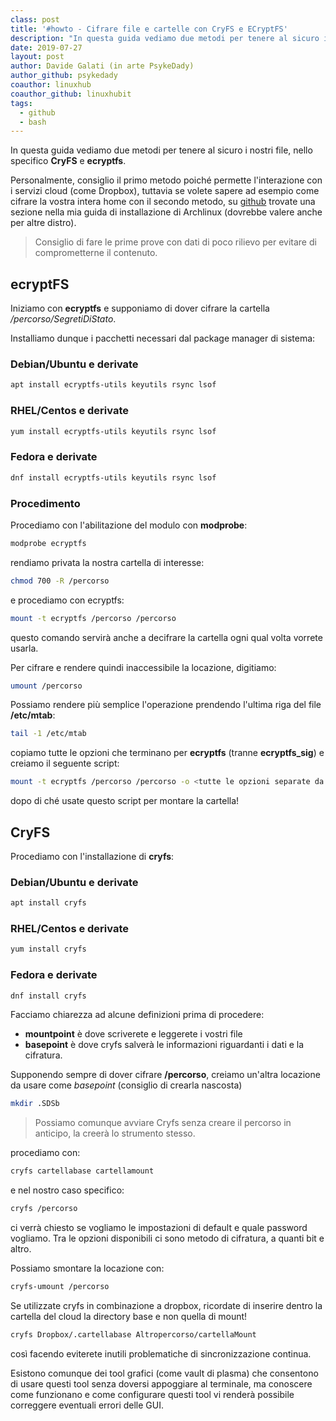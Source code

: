 ```yaml
---
class: post
title: '#howto - Cifrare file e cartelle con CryFS e ECryptFS'
description: "In questa guida vediamo due metodi per tenere al sicuro i nostri file, nello specifico CryFS e ecryptfs."
date: 2019-07-27
layout: post
author: Davide Galati (in arte PsykeDady)
author_github: psykedady
coauthor: linuxhub
coauthor_github: linuxhubit
tags:
  - github  
  - bash
---
```

In questa guida vediamo due metodi per tenere al sicuro i nostri file, nello specifico **CryFS** e **ecryptfs**.

Personalmente, consiglio il primo metodo poiché permette l'interazione con i servizi cloud (come Dropbox), tuttavia se volete sapere ad esempio come cifrare la vostra intera home con il secondo metodo, su [github](https://github.com/PsykeDady/Archlinux_installazione) trovate una sezione nella mia guida di installazione di Archlinux (dovrebbe valere anche per altre distro).

> Consiglio di fare le prime prove con dati di poco rilievo per evitare di comprometterne il contenuto.

## ecryptFS

Iniziamo con **ecryptfs** e supponiamo di dover cifrare la cartella _/percorso/SegretiDiStato_.

Installiamo dunque i pacchetti necessari dal package manager di sistema:

### Debian/Ubuntu e derivate

```bash
apt install ecryptfs-utils keyutils rsync lsof
```

### RHEL/Centos e derivate

```bash
yum install ecryptfs-utils keyutils rsync lsof
```

### Fedora e derivate
```bash
dnf install ecryptfs-utils keyutils rsync lsof
```

### Procedimento 
Procediamo con l'abilitazione del modulo con **modprobe**:

```bash
modprobe ecryptfs
```

rendiamo privata la nostra cartella di interesse:

```bash
chmod 700 -R /percorso
```

e procediamo con ecryptfs:

```bash
mount -t ecryptfs /percorso /percorso
```

questo comando servirà anche a decifrare la cartella ogni qual volta vorrete usarla.

Per cifrare e rendere quindi inaccessibile la locazione, digitiamo:

```bash
umount /percorso
```

Possiamo rendere più semplice l'operazione prendendo l'ultima riga del file **/etc/mtab**:

```bash
tail -1 /etc/mtab
```

copiamo tutte le opzioni che terminano per **ecryptfs** (tranne **ecryptfs_sig**) e creiamo il seguente script:

```bash
mount -t ecryptfs /percorso /percorso -o <tutte le opzioni separate da ,>
```

dopo di ché usate questo script per montare la cartella!

## CryFS

Procediamo con l'installazione di **cryfs**:

### Debian/Ubuntu e derivate

```bash
apt install cryfs
```

### RHEL/Centos e derivate

```bash 
yum install cryfs
```

### Fedora e derivate

```bash
dnf install cryfs
```

Facciamo chiarezza ad alcune definizioni prima di procedere:

-   **mountpoint** è dove scriverete e leggerete i vostri file
-   **basepoint** è dove cryfs salverà le informazioni riguardanti i dati e la cifratura.

Supponendo sempre di dover cifrare **/percorso**, creiamo un'altra locazione da usare come _basepoint_ (consiglio di crearla nascosta)

```bash
mkdir .SDSb 
```

> Possiamo comunque avviare Cryfs senza creare il percorso in anticipo, la creerà lo strumento stesso.

procediamo con:

```bash
cryfs cartellabase cartellamount
```

e nel nostro caso specifico:

```bash
cryfs /percorso
```

ci verrà chiesto se vogliamo le impostazioni di default e quale password vogliamo. Tra le opzioni disponibili ci sono metodo di cifratura, a quanti bit e altro.

Possiamo smontare la locazione con:

```bash
cryfs-umount /percorso
```

Se utilizzate cryfs in combinazione a dropbox, ricordate di inserire dentro la cartella del cloud la directory base e non quella di mount!

```bash
cryfs Dropbox/.cartellabase Altropercorso/cartellaMount
```

così facendo eviterete inutili problematiche di sincronizzazione continua.

Esistono comunque dei tool grafici (come vault di plasma) che consentono di usare questi tool senza doversi appoggiare al terminale, ma conoscere come funzionano e come configurare questi tool vi renderà possibile correggere eventuali errori delle GUI.